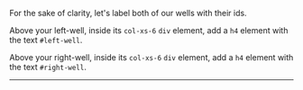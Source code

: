 <div class="challenge-instructions bootstrap"><div><section id="description">
<p>For the sake of clarity, let's label both of our wells with their ids.</p>
<p>Above your left-well, inside its <code>col-xs-6</code> <code>div</code> element, add a <code>h4</code> element with the text <code>#left-well</code>.</p>
<p>Above your right-well, inside its <code>col-xs-6</code> <code>div</code> element, add a <code>h4</code> element with the text <code>#right-well</code>.</p>
</section></div><hr/></div>